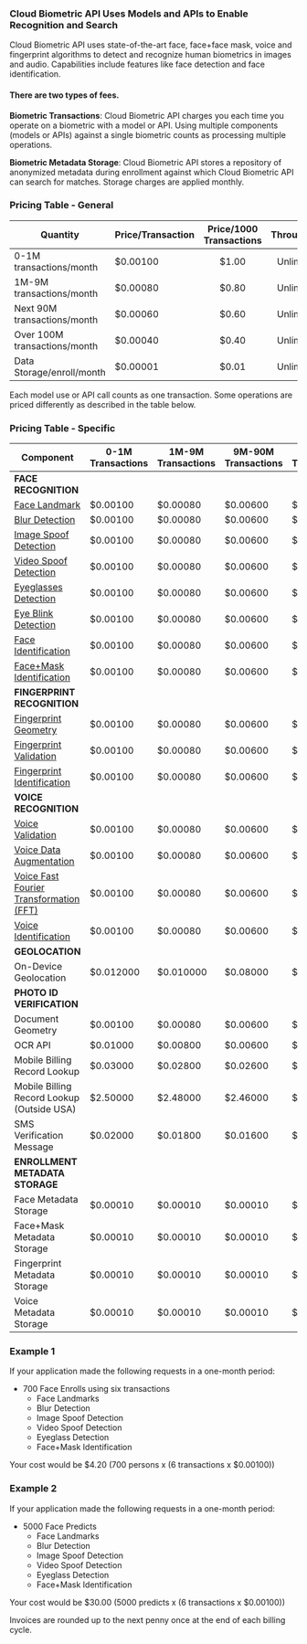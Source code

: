 ### Cloud Biometric API Uses Models and APIs to Enable Recognition and Search
Cloud Biometric API uses state-of-the-art face, face+face mask, voice and fingerprint algorithms to detect and recognize human biometrics in images and audio. Capabilities include features like face detection and face identification. 

#### There are two types of fees.
**Biometric Transactions**: Cloud Biometric API charges you each time you operate on a biometric with a model or API. Using multiple components (models or APIs) against a single biometric counts as processing multiple operations. 

**Biometric Metadata Storage**: Cloud Biometric API stores a repository of anonymized metadata during enrollment against which Cloud Biometric API can search for matches. Storage charges are applied monthly.

### Pricing Table - General

| Quantity | Price/Transaction | Price/1000 Transactions | Throughput |
| ----------- | ------- | :-----------: | :-----------: | 
| 0-1M transactions/month | $0.00100 | $1.00 | Unlimited |
| 1M-9M transactions/month | $0.00080 | $0.80 | Unlimited |
| Next 90M transactions/month | $0.00060 | $0.60 | Unlimited | 
| Over 100M transactions/month | $0.00040 | $0.40 | Unlimited |
| Data Storage/enroll/month | $0.00001 | $0.01 | Unlimited | 

Each model use or API call counts as one transaction. Some operations are priced differently as described in the table below. 

### Pricing Table - Specific

| Component | 0-1M <br>Transactions | 1M-9M <br>Transactions | 9M-90M <br>Transactions | >100M <br>Transactions |
| ----------- | ----------- | ----------- | ------- | ------- |
| **FACE RECOGNITION** | | | | 
| [Face Landmark](https://github.com/openinfer/PrivateIdentity/wiki/Biometric-Ingestion-and-Helper-DNNs#face-face-wmask-and-fingerprint-geometry-detection-dnns)| $0.00100 | $0.00080 | $0.00600 | $0.00400 |
| [Blur Detection](https://github.com/openinfer/PrivateIdentity/wiki/Biometric-Ingestion-and-Helper-DNNs#blurry-image-detect-dnn) | $0.00100 | $0.00080 | $0.00600 | $0.00400 |
| [Image Spoof Detection](https://github.com/openinfer/PrivateIdentity/wiki/Biometric-Ingestion-and-Helper-DNNs#video-and-image-spoofing-detection-dnn-spoofing-prevention) | $0.00100 | $0.00080 | $0.00600 | $0.00400 |
| [Video Spoof Detection](https://github.com/openinfer/PrivateIdentity/wiki/Biometric-Ingestion-and-Helper-DNNs#video-and-image-spoofing-detection-dnn-spoofing-prevention) | $0.00100 | $0.00080 | $0.00600 | $0.00400 |
| [Eyeglasses Detection](https://github.com/openinfer/PrivateIdentity/wiki/Biometric-Ingestion-and-Helper-DNNs#active-liveness-dnn-spoofing-prevention) | $0.00100 | $0.00080 | $0.00600 | $0.00400 |
| [Eye Blink Detection](https://github.com/openinfer/PrivateIdentity/wiki/Biometric-Ingestion-and-Helper-DNNs#active-liveness-dnn-spoofing-prevention) | $0.00100 | $0.00080 | $0.00600 | $0.00400 |
| [Face Identification](https://github.com/openinfer/PrivateIdentity/wiki/Biometric-Ingestion-and-Helper-DNNs#face-facemask-and-fingerprint-embedding-dnns) | $0.00100 | $0.00080 | $0.00600 | $0.00400 |
| [Face+Mask Identification](https://github.com/openinfer/PrivateIdentity/wiki/Biometric-Ingestion-and-Helper-DNNs#face-facemask-and-fingerprint-embedding-dnns) | $0.00100 | $0.00080 | $0.00600 | $0.00400 |
| **FINGERPRINT RECOGNITION** | | | | 
| [Fingerprint Geometry](https://github.com/openinfer/PrivateIdentity/wiki/Biometric-Ingestion-and-Helper-DNNs#face-face-wmask-and-fingerprint-geometry-detection-dnns) | $0.00100 | $0.00080 | $0.00600 | $0.00400 |
| [Fingerprint Validation](https://github.com/openinfer/PrivateIdentity/wiki/Biometric-Ingestion-and-Helper-DNNs#face-face-with-mask--fingerprint-validation-dnns) | $0.00100 | $0.00080 | $0.00600 | $0.00400 |
| [Fingerprint Identification](https://github.com/openinfer/PrivateIdentity/wiki/Biometric-Ingestion-and-Helper-DNNs#face-facemask-and-fingerprint-embedding-dnns) | $0.00100 | $0.00080 | $0.00600 | $0.00400 |
| **VOICE RECOGNITION** | | | | 
| [Voice Validation](https://github.com/openinfer/PrivateIdentity/wiki/Biometric-Ingestion-and-Helper-DNNs#voice-validation-dnn)| $0.00100 | $0.00080 | $0.00600 | $0.00400 |
| [Voice Data Augmentation](https://github.com/openinfer/PrivateIdentity/wiki/Biometric-Ingestion-and-Helper-DNNs#voice-data-augmentation) | $0.00100 | $0.00080 | $0.00600 | $0.00400 |
| [Voice Fast Fourier Transformation (FFT)](https://github.com/openinfer/PrivateIdentity/wiki/Biometric-Ingestion-and-Helper-DNNs#voice-pulse-code-modulation-pcm-transformation) | $0.00100 | $0.00080 | $0.00600 | $0.00400 |
| [Voice Identification](https://github.com/openinfer/PrivateIdentity/wiki/Biometric-Ingestion-and-Helper-DNNs#voice-embedding-dnn) | $0.00100 | $0.00080 | $0.00600 | $0.00400 |
| **GEOLOCATION** | | | | 
| On-Device Geolocation | $0.012000 | $0.010000 | $0.08000 | $0.06000 |
| **PHOTO ID VERIFICATION** | | | | 
| Document Geometry | $0.00100 | $0.00080 | $0.00600 | $0.00400 |
| OCR API | $0.01000 | $0.00800 | $0.00600 | $0.00400 |
| Mobile Billing Record Lookup | $0.03000 | $0.02800 | $0.02600 | $0.02400 |
| Mobile Billing Record Lookup (Outside USA) | $2.50000 | $2.48000 | $2.46000 | $2.44000 | 
| SMS Verification Message | $0.02000 | $0.01800 | $0.01600 | $0.01400 | 
| **ENROLLMENT METADATA STORAGE** | | | |
| Face Metadata Storage | $0.00010 | $0.00010 | $0.00010 | $0.00010 | 
| Face+Mask Metadata Storage | $0.00010 | $0.00010 | $0.00010 | $0.00010 | 
| Fingerprint Metadata Storage | $0.00010 | $0.00010 | $0.00010 | $0.00010 | 
| Voice Metadata Storage | $0.00010 | $0.00010 | $0.00010 | $0.00010 | 

### Example 1
If your application made the following requests in a one-month period:
* 700 Face Enrolls using six transactions
  * Face Landmarks
  * Blur Detection
  * Image Spoof Detection
  * Video Spoof Detection 
  * Eyeglass Detection 
  * Face+Mask Identification 

Your cost would be $4.20 (700 persons x (6 transactions x $0.00100)) 

### Example 2
If your application made the following requests in a one-month period:
* 5000 Face Predicts
  * Face Landmarks
  * Blur Detection
  * Image Spoof Detection
  * Video Spoof Detection 
  * Eyeglass Detection 
  * Face+Mask Identification 

Your cost would be $30.00 (5000 predicts x (6 transactions x $0.00100))

Invoices are rounded up to the next penny once at the end of each billing cycle.
